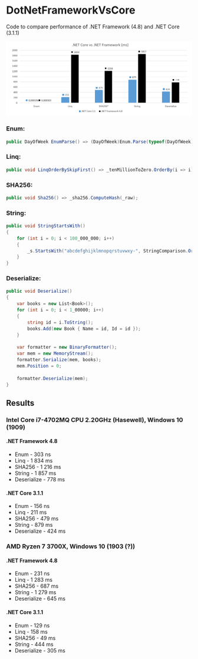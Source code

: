 # DotNetFrameworkVsCore
Code to compare performance of .NET Framework (4.8) and .NET Core (3.1.1)

![Chart](img/chart1.png)

### Enum:
```csharp
public DayOfWeek EnumParse() => (DayOfWeek)Enum.Parse(typeof(DayOfWeek), "Thursday");
```

### Linq:
```csharp
public void LinqOrderBySkipFirst() => _tenMillionToZero.OrderBy(i => i).Skip(4).First();
```

### SHA256:
```csharp
public void Sha256() => _sha256.ComputeHash(_raw);
```

### String:
```csharp
public void StringStartsWith()
{
    for (int i = 0; i < 100_000_000; i++)
    {
        _s.StartsWith("abcdefghijklmnopqrstuvwxy-", StringComparison.Ordinal);
    }
}
```

### Deserialize:
```csharp
public void Deserialize()
{
    var books = new List<Book>();
    for (int i = 0; i < 1_00000; i++)
    {
        string id = i.ToString();
        books.Add(new Book { Name = id, Id = id });
    }

    var formatter = new BinaryFormatter();
    var mem = new MemoryStream();
    formatter.Serialize(mem, books);
    mem.Position = 0;

    formatter.Deserialize(mem);
}
```

## Results

### Intel  Core i7-4702MQ CPU 2.20GHz (Hasewell), Windows 10 (1909)
#### .NET Framework 4.8
- Enum -  303 ns
- Linq - 1 834 ms
- SHA256 - 1 216 ms
- String - 1 857 ms
- Deserialize - 778 ms
#### .NET Core 3.1.1
- Enum -  156 ns
- Linq - 211 ms
- SHA256 - 479 ms
- String - 879 ms
- Deserialize - 424 ms

### AMD Ryzen 7 3700X, Windows 10 (1903 (?))
#### .NET Framework 4.8
- Enum -  231 ns
- Linq - 1 283 ms
- SHA256 - 687 ms
- String - 1 279 ms
- Deserialize - 645 ms
#### .NET Core 3.1.1
- Enum -  129 ns
- Linq - 158 ms
- SHA256 - 49 ms
- String - 444 ms
- Deserialize - 305 ms